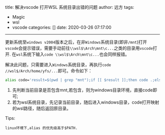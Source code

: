 title: 解决vscode 打开WSL 系统目录出错的问题
author: 远方
tags:
  - Magic
  - wsl
  - vscode
categories: []
date: 2020-03-26 07:17:00
---
更新系统至`windows v2004`版本之后，在非`Windows`系统目录(即非`/mnt`)打开`vscode`会提示错误，需要手动前往`\\wsl$\Arch\mnt\c...`之类的目录用`vscode`打开. 在`wsl`系统下输入`code \\wsl$\Arch\mnt\c...`也会同样报错。

解决此问题，只需要进入`Windows`系统目录，再执行`code //wsl$/Arch/home/yfs/...`即可。命令如下：
``` bash
alias code='result=$(pwd | grep "mnt");if [[ $result ]];then code .;else a=`pwd` && cd /mnt/c/ && code "//wsl$/Arch$a"&& cd $a;fi'
```

1. 先判断当前目录是否包含mnt,若包含，则为windows目录环境，直接code即可;
2. 若为wsl系统目录，先记录当前目录，随后进入windows目录，code打开映射的wsl路径，随后返回原目录。

Tips:
```
linux环境下,alias 的优先级高于$PATH.
```